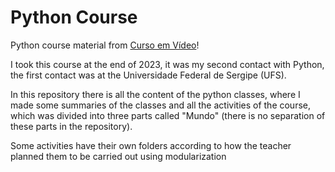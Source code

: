# Python Course

 Python course material from [Curso em Vídeo](https://www.cursoemvideo.com)!

 I took this course at the end of 2023, it was my second contact with Python, the first contact was at the Universidade Federal de Sergipe (UFS).

 In this repository there is all the content of the python classes, where I made some summaries of the classes and all the activities of the course, which was divided into three parts called "Mundo" (there is no separation of these parts in the repository).
 
 Some activities have their own folders according to how the teacher planned them to be carried out using modularization

